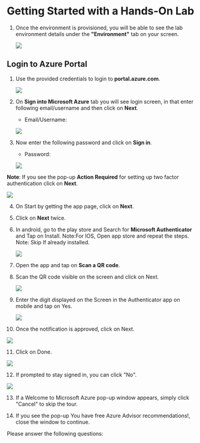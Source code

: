 # Getting Started with a Hands-On Lab

1. Once the environment is provisioned, you will be able to see the lab environment details under the **"Environment"** tab on your screen. 

    ![](./Images/envdetailspage.png)


## Login to Azure Portal
1. Use the provided credentials to login to **portal.azure.com**.

    ![](./Images/usernamepassword.png)

1. On **Sign into Microsoft Azure** tab you will see login screen, in that enter following email/username and then click on **Next**. 
   * Email/Username: <inject key="AzureAdUserEmail"></inject>

   ![](./Images/signin01.png)
   
    
     
1. Now enter the following password and click on **Sign in**.
   * Password: <inject key="AzureAdUserPassword"></inject>

   ![](./Images/signin02.png)

**Note**: If you see the pop-up **Action Required** for setting up two factor authentication click on **Next**.

   ![](./Images/actionrequired.png)


4. On Start by getting the app page, click on **Next**.

5. Click on **Next** twice.

6. In android, go to the play store and Search for **Microsoft Authenticator** and Tap on Install.
Note:For IOS, Open app store and repeat the steps.
Note: Skip If already installed.

   ![](./Images/authapp.png)

7. Open the app and tap on **Scan a QR code**.

8. Scan the QR code visible on the screen and click on Next.

   ![](./Images/qrcode.png)

9. Enter the digit displayed on the Screen in the Authenticator app on mobile and tap on Yes.

   ![](./Images/noauthcode.png)

10. Once the notification is approved, click on Next.

   ![](./Images/authcompleted.png)

11. Click on Done.

   ![](./Images/authsuccess.png)

12. If prompted to stay signed in, you can click "No".

   ![](./Images/staysignedin.png)

13. If a Welcome to Microsoft Azure pop-up window appears, simply click "Cancel" to skip the tour.

14. If you see the pop-up You have free Azure Advisor recommendations!, close the window to 
continue.

Please answer the following questions:
<question source="https://raw.githubusercontent.com/ar-59/InlineQuestion/refs/heads/main/samplequestions/openfieldquestion.md" />

<question source="https://raw.githubusercontent.com/ar-59/InlineQuestion/refs/heads/main/samplequestions/multichoicequestion.md" />

<question source="https://raw.githubusercontent.com/ar-59/InlineQuestion/refs/heads/main/samplequestions/openfieldquestion02.md" />
